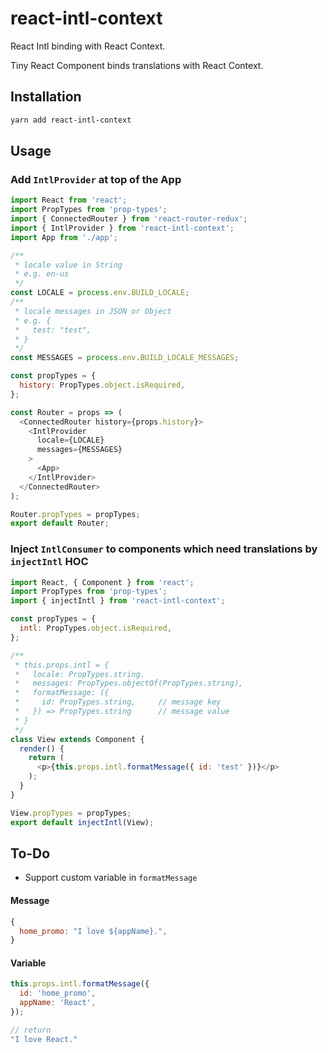 # react-intl-context
React Intl binding with React Context.

Tiny React Component binds translations with React Context.
## Installation
```bash
yarn add react-intl-context
```
## Usage
### Add `IntlProvider` at top of the App
```javascript
import React from 'react';
import PropTypes from 'prop-types';
import { ConnectedRouter } from 'react-router-redux';
import { IntlProvider } from 'react-intl-context';
import App from './app';

/**
 * locale value in String
 * e.g. en-us
 */
const LOCALE = process.env.BUILD_LOCALE;
/**
 * locale messages in JSON or Object
 * e.g. {
 *   test: "test",
 * }
 */
const MESSAGES = process.env.BUILD_LOCALE_MESSAGES;

const propTypes = {
  history: PropTypes.object.isRequired,
};

const Router = props => (
  <ConnectedRouter history={props.history}>
    <IntlProvider
      locale={LOCALE}
      messages={MESSAGES}
    >
      <App>
    </IntlProvider>
  </ConnectedRouter>
);

Router.propTypes = propTypes;
export default Router;
```
### Inject `IntlConsumer` to components which need translations by `injectIntl` HOC
```javascript
import React, { Component } from 'react';
import PropTypes from 'prop-types';
import { injectIntl } from 'react-intl-context';

const propTypes = {
  intl: PropTypes.object.isRequired,
};

/**
 * this.props.intl = {
 *   locale: PropTypes.string.
 *   messages: PropTypes.objectOf(PropTypes.string),
 *   formatMessage: ({
 *     id: PropTypes.string,     // message key
 *   }) => PropTypes.string      // message value
 * }
 */
class View extends Component {
  render() {
    return (
      <p>{this.props.intl.formatMessage({ id: 'test' })}</p>
    );
  }
}

View.propTypes = propTypes;
export default injectIntl(View);
```
## To-Do
* Support custom variable in `formatMessage`
#### Message
```javascript
{
  home_promo: "I love ${appName}.",
}
```
#### Variable
```javascript
this.props.intl.formatMessage({
  id: 'home_promo',
  appName: 'React',
});

// return
"I love React."
```